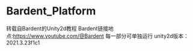 # Bardent_Platform
  转载自Bardent的Unity2d教程
  Bardent链接地点:https://www.youtube.com/@Bardent
  每一部分可单独运行
  unity2d版本：2021.3.23f1c1

